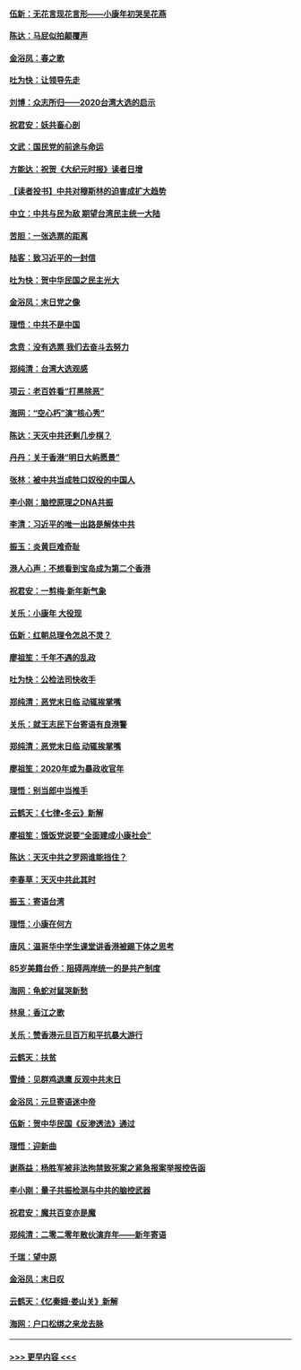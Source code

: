 #### [伍新：无花言现花言形——小康年初哭吴花燕](../pages/nsc993/n11800044.md?t=01180431) 
#### [陈达：马屁似拍颠覆声](../pages/nsc993/n11800010.md?t=01180431) 
#### [金浴凤：春之歌](../pages/nsc993/n11797687.md?t=01180431) 
#### [吐为快：让领导先走](../pages/nsc993/n11797512.md?t=01180431) 
#### [刘博：众志所归——2020台湾大选的启示](../pages/nsc993/n11796878.md?t=01180431) 
#### [祝君安：妖共畜心剖](../pages/nsc993/n11794273.md?t=01180431) 
#### [文武：国民党的前途与命运](../pages/nsc993/n11794198.md?t=01180431) 
#### [方能达：祝贺《大纪元时报》读者日增](../pages/nsc993/n11793807.md?t=01180431) 
#### [【读者投书】中共对穆斯林的迫害成扩大趋势](../pages/nsc993/n11791371.md?t=01180431) 
#### [中立：中共与民为敌 期望台湾民主统一大陆](../pages/nsc993/n11790392.md?t=01180431) 
#### [苦胆：一张选票的距离](../pages/nsc993/n11788914.md?t=01180431) 
#### [陆客：致习近平的一封信](../pages/nsc993/n11788867.md?t=01180431) 
#### [吐为快：贺中华民国之民主光大](../pages/nsc993/n11788618.md?t=01180431) 
#### [金浴凤：末日党之像](../pages/nsc993/n11787475.md?t=01180431) 
#### [理悟：中共不是中国](../pages/nsc993/n11787463.md?t=01180431) 
#### [念贲：没有选票  我们去奋斗去努力](../pages/nsc993/n11787398.md?t=01180431) 
#### [郑纯清：台湾大选观感](../pages/nsc993/n11786210.md?t=01180431) 
#### [项云：老百姓看“打黑除恶”](../pages/nsc993/n11785398.md?t=01180431) 
#### [海网：“空心朽”演“核心秀”](../pages/nsc993/n11783874.md?t=01180431) 
#### [陈达：天灭中共还剩几步棋？](../pages/nsc993/n11783719.md?t=01180431) 
#### [丹丹：关于香港“明日大屿愿景”](../pages/nsc993/n11783273.md?t=01180431) 
#### [张林：被中共当成牲口奴役的中国人](../pages/nsc993/n11782397.md?t=01180431) 
#### [李小刚：脑控原理之DNA共振](../pages/nsc993/n11780962.md?t=01180431) 
#### [李清：习近平的唯一出路是解体中共](../pages/nsc993/n11780866.md?t=01180431) 
#### [振玉：炎黄巨难奇耻](../pages/nsc993/n11779632.md?t=01180431) 
#### [港人心声：不想看到宝岛成为第二个香港](../pages/nsc993/n11778817.md?t=01180431) 
#### [祝君安：一剪梅‧新年新气象](../pages/nsc993/n11776340.md?t=01180431) 
#### [关乐：小康年 大役现](../pages/nsc993/n11774213.md?t=01180431) 
#### [伍新：红朝总理令怎总不灵？](../pages/nsc993/n11770813.md?t=01180431) 
#### [廖祖笙：千年不遇的乱政](../pages/nsc993/n11770373.md?t=01180431) 
#### [吐为快：公检法司快收手](../pages/nsc993/n11770359.md?t=01180431) 
#### [郑纯清：恶党末日临 动辄挨掌嘴](../pages/nsc993/n11769912.md?t=01180431) 
#### [关乐：就王志民下台寄语有良港警](../pages/nsc993/n11769903.md?t=01180431) 
#### [郑纯清：恶党末日临 动辄挨掌嘴](../pages/nsc993/n11769356.md?t=01180431) 
#### [廖祖笙：2020年或为暴政收官年](../pages/nsc993/n11768216.md?t=01180431) 
#### [理悟：别当郎中当推手](../pages/nsc993/n11768243.md?t=01180431) 
#### [云鹤天：《七律▪冬云》新解](../pages/nsc993/n11768204.md?t=01180431) 
#### [廖祖笙：饿饭党说要“全面建成小康社会”](../pages/nsc993/n11767482.md?t=01180431) 
#### [陈达：天灭中共之罗网谁能挡住？](../pages/nsc993/n11767465.md?t=01180431) 
#### [李春草：天灭中共此其时](../pages/nsc993/n11767452.md?t=01180431) 
#### [振玉：寄语台湾](../pages/nsc993/n11767432.md?t=01180431) 
#### [理悟：小康在何方](../pages/nsc993/n11767394.md?t=01180431) 
#### [唐风：温哥华中学生课堂讲香港被踢下体之思考](../pages/nsc993/n11766848.md?t=01180431) 
#### [85岁美籍台侨：阻碍两岸统一的是共产制度](../pages/nsc993/n11765043.md?t=01180431) 
#### [海网：龟蛇对鼠哭新愁](../pages/nsc993/n11764895.md?t=01180431) 
#### [林泉：香江之歌](../pages/nsc993/n11764415.md?t=01180431) 
#### [关乐：赞香港元旦百万和平抗暴大游行](../pages/nsc993/n11764382.md?t=01180431) 
#### [云鹤天：扶贫](../pages/nsc993/n11764245.md?t=01180431) 
#### [雪绮：见群鸡退鹰  反观中共末日](../pages/nsc993/n11762112.md?t=01180431) 
#### [金浴凤：元旦寄语迷中帝](../pages/nsc993/n11761788.md?t=01180431) 
#### [伍新：贺中华民国《反渗透法》通过](../pages/nsc993/n11761994.md?t=01180431) 
#### [理悟：迎新曲](../pages/nsc993/n11761152.md?t=01180431) 
#### [谢燕益：杨胜军被非法拘禁致死案之紧急报案举报控告函](../pages/nsc993/n11756134.md?t=01180431) 
#### [李小刚：量子共振检测与中共的脑控武器](../pages/nsc993/n11754518.md?t=01180431) 
#### [祝君安：魔共百变亦是魔](../pages/nsc993/n11754469.md?t=01180431) 
#### [郑纯清：二零二零年散伙演弃年——新年寄语](../pages/nsc993/n11754195.md?t=01180431) 
#### [千瑞：望中原](../pages/nsc993/n11754159.md?t=01180431) 
#### [金浴凤：末日叹](../pages/nsc993/n11752359.md?t=01180431) 
#### [云鹤天：《忆秦娥‧娄山关》新解](../pages/nsc993/n11752348.md?t=01180431) 
#### [海网：户口松绑之来龙去脉](../pages/nsc993/n11752328.md?t=01180431) 

----
#### [ >>> 更早内容 <<< ](../indexes/nsc993-earlier.md)
